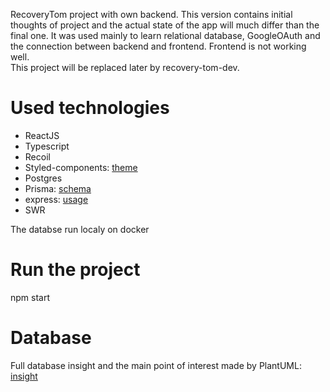 RecoveryTom project with own backend.
This version contains initial thoughts of project and the actual state of the app will much differ than the final one.
It was used mainly to learn relational database, GoogleOAuth and the connection between backend and frontend.
Frontend is not working well. \
This project will be replaced later by recovery-tom-dev.

# Used technologies
- ReactJS
- Typescript
- Recoil
- Styled-components: [theme](https://github.com/TomasJanecka/RecoveryTom/blob/main/recovery-app/src/theme/Theme.tsx)
- Postgres
- Prisma: [schema](https://github.com/TomasJanecka/RecoveryTom/blob/main/server/prisma/schema.prisma)
- express: [usage](https://github.com/TomasJanecka/RecoveryTom/blob/main/server/api/routes/user.ts)
- SWR

The databse run localy on docker

# Run the project
npm start

# Database
Full database insight and the main point of interest made by PlantUML: [insight](https://github.com/TomasJanecka/RecoveryTom/blob/main/database/database-full.png)
